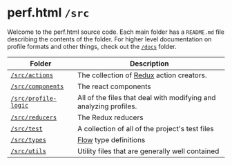 # perf.html `/src`

Welcome to the perf.html source code. Each main folder has a `README.md` file describing the contents of the folder. For higher level documentation on profile formats and other things, check out the [`/docs`](../docs) folder.

| Folder                                  | Description                                            |
| --------------------------------------- | ------------------------------------------------------ |
| [`/src/actions`](./actions)             | The collection of [Redux](http://redux.js.org/) action creators. |
| [`/src/components`](./components)       | The react components |
| [`/src/profile-logic`](./profile-logic) | All of the files that deal with modifying and analyzing profiles. |
| [`/src/reducers`](./reducers)           | The Redux reducers |
| [`/src/test`](./test)                   | A collection of all of the project's test files |
| [`/src/types`](./types)                 | [Flow](https://flow.org/) type definitions |
| [`/src/utils`](./utils)                 | Utility files that are generally well contained |
